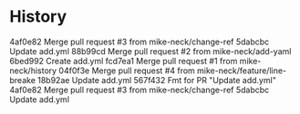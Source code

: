 History
===

4af0e82 Merge pull request #3 from mike-neck/change-ref
5dabcbc Update add.yml
88b99cd Merge pull request #2 from mike-neck/add-yaml
6bed992 Create add.yml
fcd7ea1 Merge pull request #1 from mike-neck/history
04f0f3e Merge pull request #4 from mike-neck/feature/line-breake
18b92ae Update add.yml
567f432 Fmt for PR "Update add.yml"
4af0e82 Merge pull request #3 from mike-neck/change-ref
5dabcbc Update add.yml
